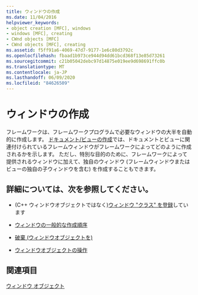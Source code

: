 ```yaml
---
title: ウィンドウの作成
ms.date: 11/04/2016
helpviewer_keywords:
- object creation [MFC], windows
- windows [MFC], creating
- CWnd objects [MFC]
- CWnd objects [MFC], creating
ms.assetid: f5ff91a6-4069-47d7-9177-1e6c80d3792c
ms.openlocfilehash: fbaad1b973ce944d94dd61bcd368f13e85d73261
ms.sourcegitcommit: c21b05042debc97d14875e019ee9d698691ffc0b
ms.translationtype: MT
ms.contentlocale: ja-JP
ms.lasthandoff: 06/09/2020
ms.locfileid: "84626509"
---
```

# <a name="creating-windows"></a>ウィンドウの作成

フレームワークは、フレームワークプログラムで必要なウィンドウの大半を自動的に作成します。 [ドキュメント/ビューの作成](document-view-creation.md)では、ドキュメントとビューに関連付けられているフレームウィンドウがフレームワークによってどのように作成されるかを示します。 ただし、特別な目的のために、フレームワークによって提供されるウィンドウに加えて、独自のウィンドウ (フレームウィンドウまたはビューの独自の子ウィンドウを含む) を作成することもできます。

## <a name="what-do-you-want-to-know-more-about"></a>詳細については、次を参照してください。

- (C++ ウィンドウオブジェクトではなく)[ウィンドウ "クラス" を登録](registering-window-classes.md)しています

- [ウィンドウの一般的な作成順序](general-window-creation-sequence.md)

- [破棄 (ウィンドウオブジェクトを)](destroying-window-objects.md)

- [ウィンドウオブジェクトの操作](working-with-window-objects.md)

## <a name="see-also"></a>関連項目

[ウィンドウ オブジェクト](window-objects.md)
